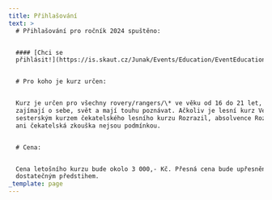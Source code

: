 ```yaml
---
title: Přihlašování
text: >
  # Přihlašování pro ročník 2024 spuštěno:


  #### [Chci se
  přihlásit!](https://is.skaut.cz/Junak/Events/Education/EventEducationEnroll.aspx?ID_EventEducation=2856\&ID_EventEducationCourse=3012)


  # Pro koho je kurz určen:


  Kurz je určen pro všechny rovery/rangers/\* ve věku od 16 do 21 let, kteří se
  zajímají o sebe, svět a mají touhu poznávat. Ačkoliv je lesní kurz Veronica
  sesterským kurzem čekatelského lesního kurzu Rozrazil, absolvence Rozrazilu,
  ani čekatelská zkouška nejsou podmínkou.


  # Cena:


  Cena letošního kurzu bude okolo 3 000,- Kč. Přesná cena bude upřesněna s
  dostatečným předstihem.
_template: page
---
```


